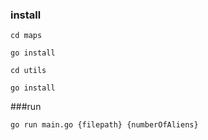 ### install
`cd maps`

`go install`

`cd utils`

`go install`

###run

`go run main.go {filepath} {numberOfAliens}` 